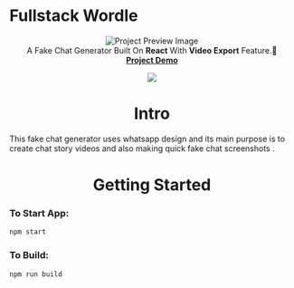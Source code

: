 

# Fullstack Wordle
<p align="center">
<img alt="Project Preview Image" src="https://i.postimg.cc/P5Js0zNS/fakechat-SS.jpg" />
<br/>
A Fake Chat Generator Built On <b>React</b> With <b>Video Export</b> Feature.📱
<br/>
<b><a href="http://phenomenalfakechat.glitch.me/">Project Demo</a></b>
<p align="center">
<img src="https://img.shields.io/badge/React-20232A?style=for-the-badge&logo=react&logoColor=61DAFB"/>
 </p>
</p>
<h1 align="center">Intro</h1>

This fake chat generator uses whatsapp design and its main purpose is to create chat story videos and also making quick fake chat screenshots .

<h1 align="center">Getting Started</h1>

### To Start App:
```sh
npm start
```
### To Build:
```sh
npm run build
```
